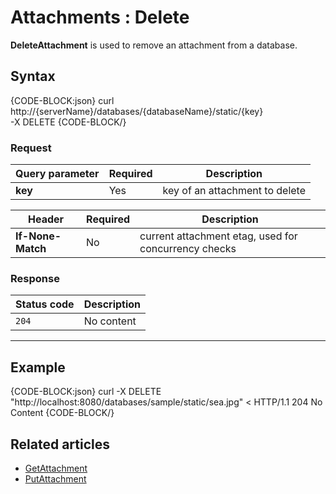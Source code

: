 # Attachments : Delete

**DeleteAttachment** is used to remove an attachment from a database.

## Syntax

{CODE-BLOCK:json}
curl \
	http://{serverName}/databases/{databaseName}/static/{key} \
	-X DELETE
{CODE-BLOCK/}

### Request

| Query parameter | Required |  Description |
| ------------- | -- | ---- |
| **key** | Yes | key of an attachment to delete |

| Header | Required | Description |
| --------| ------- | --- |
| **If-None-Match** | No | current attachment etag, used for concurrency checks |

### Response

| Status code | Description |
| ----------- | - |
| `204` | No content |

<hr />

## Example

{CODE-BLOCK:json}
curl -X DELETE "http://localhost:8080/databases/sample/static/sea.jpg" 
< HTTP/1.1 204 No Content
{CODE-BLOCK/}

## Related articles

- [GetAttachment](../../../client-api/commands/attachments/get)  
- [PutAttachment](../../../client-api/commands/attachments/put)  